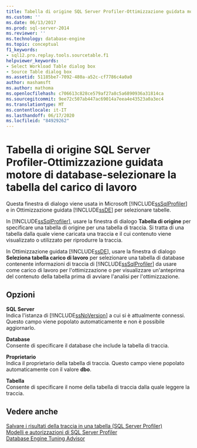 ```yaml
---
title: Tabella di origine SQL Server Profiler-Ottimizzazione guidata motore di database-selezionare la tabella del carico di lavoro | Microsoft Docs
ms.custom: ''
ms.date: 06/13/2017
ms.prod: sql-server-2014
ms.reviewer: ''
ms.technology: database-engine
ms.topic: conceptual
f1_keywords:
- sql12.pro.replay.tools.sourcetable.f1
helpviewer_keywords:
- Select Workload Table dialog box
- Source Table dialog box
ms.assetid: 51185be7-7092-480a-a52c-cf7786c4a0a0
author: mashamsft
ms.author: mathoma
ms.openlocfilehash: c706613c828ce579af27a8c5a6890936a31814ca
ms.sourcegitcommit: 9ee72c507ab447ac69014a7eea4e43523a0a3ec4
ms.translationtype: MT
ms.contentlocale: it-IT
ms.lasthandoff: 06/17/2020
ms.locfileid: "84929262"
---
```

# <a name="sql-server-profiler---source-table-database-engine-tuning-advisor---select-workload-table"></a>Tabella di origine SQL Server Profiler-Ottimizzazione guidata motore di database-selezionare la tabella del carico di lavoro
  Questa finestra di dialogo viene usata in Microsoft [!INCLUDE[ssSqlProfiler](../includes/sssqlprofiler-md.md)] e in Ottimizzazione guidata [!INCLUDE[ssDE](../includes/ssde-md.md)] per selezionare tabelle.  
  
 In [!INCLUDE[ssSqlProfiler](../includes/sssqlprofiler-md.md)], usare la finestra di dialogo **Tabella di origine** per specificare una tabella di origine per una tabella di traccia. Si tratta di una tabella dalla quale viene caricata una traccia e il cui contenuto viene visualizzato o utilizzato per riprodurre la traccia.  
  
 In Ottimizzazione guidata [!INCLUDE[ssDE](../includes/ssde-md.md)], usare la finestra di dialogo **Seleziona tabella carico di lavoro** per selezionare una tabella di database contenente informazioni di traccia di [!INCLUDE[ssSqlProfiler](../includes/sssqlprofiler-md.md)] da usare come carico di lavoro per l'ottimizzazione o per visualizzare un'anteprima del contenuto della tabella prima di avviare l'analisi per l'ottimizzazione.  
  
## <a name="options"></a>Opzioni  
 **SQL Server**  
 Indica l'istanza di [!INCLUDE[ssNoVersion](../includes/ssnoversion-md.md)] a cui si è attualmente connessi. Questo campo viene popolato automaticamente e non è possibile aggiornarlo.  
  
 **Database**  
 Consente di specificare il database che include la tabella di traccia.  
  
 **Proprietario**  
 Indica il proprietario della tabella di traccia. Questo campo viene popolato automaticamente con il valore **dbo**.  
  
 **Tabella**  
 Consente di specificare il nome della tabella di traccia dalla quale leggere la traccia.  
  
## <a name="see-also"></a>Vedere anche  
 [Salvare i risultati della traccia in una tabella &#40;SQL Server Profiler&#41;](../tools/sql-server-profiler/save-trace-results-to-a-table-sql-server-profiler.md)   
 [Modelli e autorizzazioni di SQL Server Profiler](../tools/sql-server-profiler/sql-server-profiler-templates-and-permissions.md)   
 [Database Engine Tuning Advisor](../relational-databases/performance/database-engine-tuning-advisor.md)  
  
  
